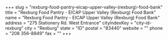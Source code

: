 +++
slug = "rexburg-food-pantry-eicap-upper-valley-(rexburg)-food-bank"
title = "Rexburg Food Pantry - EICAP Upper Valley (Rexburg) Food Bank"
name = "Rexburg Food Pantry - EICAP Upper Valley (Rexburg) Food Bank"
address = "275 Stationery Rd. West Entrance"
cityIndexKey = "city-id-rexburg"
city = "Rexburg"
state = "ID"
postal = "83440"
website = ""
phone = "208 356-8849"
fax = ""
+++
